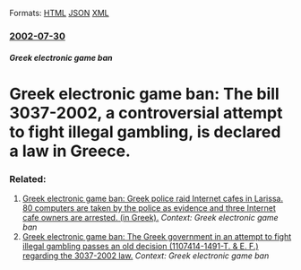 
Formats: [HTML](/news/2002/07/30/greek-electronic-game-ban-the-bill-3037-2002-a-controversial-attempt-to-fight-illegal-gambling-is-declared-a-law-in-greece.html)  [JSON](/news/2002/07/30/greek-electronic-game-ban-the-bill-3037-2002-a-controversial-attempt-to-fight-illegal-gambling-is-declared-a-law-in-greece.json)  [XML](/news/2002/07/30/greek-electronic-game-ban-the-bill-3037-2002-a-controversial-attempt-to-fight-illegal-gambling-is-declared-a-law-in-greece.xml)  

### [2002-07-30](/news/2002/07/30/index.md)

##### Greek electronic game ban
#  Greek electronic game ban: The bill 3037-2002, a controversial attempt to fight illegal gambling, is declared a law in Greece.




### Related:

1. [ Greek electronic game ban: Greek police raid Internet cafes in Larissa. 80 computers are taken by the police as evidence and three Internet cafe owners are arrested. (in Greek).](/news/2004/01/14/greek-electronic-game-ban-greek-police-raid-internet-cafa-c-s-in-larissa-80-computers-are-taken-by-the-police-as-evidence-and-three-interne.md) _Context: Greek electronic game ban_
2. [ Greek electronic game ban: The Greek government in an attempt to fight illegal gambling passes an old decision (1107414-1491-T. & E. F.) regarding the 3037-2002 law.](/news/2003/12/8/greek-electronic-game-ban-the-greek-government-in-an-attempt-to-fight-illegal-gambling-passes-an-old-decision-1107414-1491-t-e-f-re.md) _Context: Greek electronic game ban_
